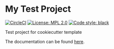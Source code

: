# My Test Project

[![CircleCI](https://circleci.com/gh/maxalbert/my_test_project.svg?style=shield)](https://circleci.com/gh/maxalbert/my_test_project) [![License: MPL 2.0](https://img.shields.io/github/license/maxalbert/my_test_project.svg?style=flat-square)](https://opensource.org/licenses/MPL-2.0) [![Code style: black](https://img.shields.io/badge/code%20style-black-000000.svg)](https://github.com/psf/black)


Test project for cookiecutter template

The documentation can be found [here](https://maxalbert.github.io/my_test_project/).
